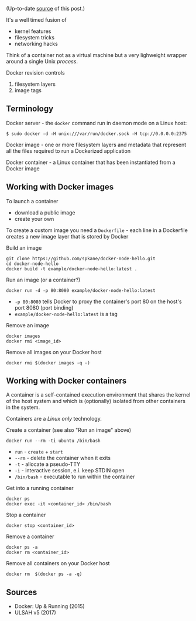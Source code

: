 (Up-to-date [source](https://github.com/jreisinger/blog/blob/master/posts/docker.md) of this post.)

It's a well timed fusion of

* kernel features
* filesystem tricks
* networking hacks

Think of a container not as a virtual machine but a very lighweight wrapper
around a single Unix *process*.

Docker revision controls

1. filesystem layers
2. image tags

Terminology
-----------

Docker server - the `docker` command run in daemon mode on a Linux host:
    
    $ sudo docker -d -H unix:///var/run/docker.sock -H tcp://0.0.0.0:2375

Docker image - one or more filesystem layers and metadata that represent all
the files required to run a Dockerized application

Docker container - a Linux container that has been instantiated from a Docker
image

Working with Docker images
--------------------------

To launch a container

* download a public image
* create your own

To create a custom image you need a `Dockerfile` - each line in a Dockerfile creates a new image layer that is stored by Docker

Build an image

    git clone https://github.com/spkane/docker-node-hello.git
    cd docker-node-hello
    docker build -t example/docker-node-hello:latest .

Run an image (or a container?)

    docker run -d -p 80:8080 example/docker-node-hello:latest
    
* `-p 80:8080` tells Docker to proxy the container's port 80 on the host's port 8080 (port binding)
* `example/docker-node-hello:latest` is a tag

Remove an image

    docker images
    docker rmi <image_id>

Remove all images on your Docker host

    docker rmi $(docker images -q -)

Working with Docker containers
------------------------------

A container is a self-contained execution environment that shares the kernel of
the host system and which is (optionally) isolated from other containers in the
system.

Containers are a *Linux only* technology.

Create a container (see also "Run an image" above)

    docker run --rm -ti ubuntu /bin/bash 

* `run` - `create` + `start`
* `--rm` - delete the container when it exits
* `-t` - allocate a pseudo-TTY
* `-i` - interactive session, e.i. keep STDIN open
* `/bin/bash` - executable to run within the container

Get into a running container

    docker ps
    docker exec -it <container_id> /bin/bash

Stop a container

    docker stop <container_id>

Remove a container

    docker ps -a
    docker rm <container_id>

Remove all containers on your Docker host

    docker rm  $(docker ps -a -q)

Sources
-------

* Docker: Up & Running (2015)
* ULSAH v5 (2017)
